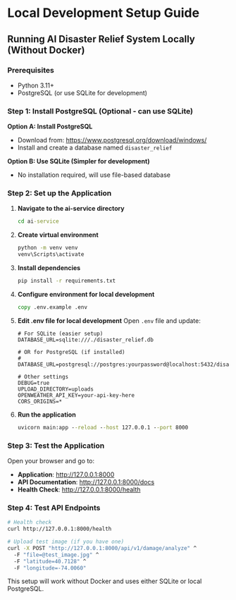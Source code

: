 # Local Development Setup Guide

## Running AI Disaster Relief System Locally (Without Docker)

### Prerequisites
- Python 3.11+
- PostgreSQL (or use SQLite for development)

### Step 1: Install PostgreSQL (Optional - can use SQLite)

**Option A: Install PostgreSQL**
- Download from: https://www.postgresql.org/download/windows/
- Install and create a database named `disaster_relief`

**Option B: Use SQLite (Simpler for development)**
- No installation required, will use file-based database

### Step 2: Set up the Application

1. **Navigate to the ai-service directory**
   ```cmd
   cd ai-service
   ```

2. **Create virtual environment**
   ```cmd
   python -m venv venv
   venv\Scripts\activate
   ```

3. **Install dependencies**
   ```cmd
   pip install -r requirements.txt
   ```

4. **Configure environment for local development**
   ```cmd
   copy .env.example .env
   ```

5. **Edit .env file for local development**
   Open `.env` file and update:
   ```env
   # For SQLite (easier setup)
   DATABASE_URL=sqlite:///./disaster_relief.db
   
   # OR for PostgreSQL (if installed)
   # DATABASE_URL=postgresql://postgres:yourpassword@localhost:5432/disaster_relief
   
   # Other settings
   DEBUG=true
   UPLOAD_DIRECTORY=uploads
   OPENWEATHER_API_KEY=your-api-key-here
   CORS_ORIGINS=*
   ```

6. **Run the application**
   ```cmd
   uvicorn main:app --reload --host 127.0.0.1 --port 8000
   ```

### Step 3: Test the Application

Open your browser and go to:
- **Application**: http://127.0.0.1:8000
- **API Documentation**: http://127.0.0.1:8000/docs
- **Health Check**: http://127.0.0.1:8000/health

### Step 4: Test API Endpoints

```bash
# Health check
curl http://127.0.0.1:8000/health

# Upload test image (if you have one)
curl -X POST "http://127.0.0.1:8000/api/v1/damage/analyze" ^
  -F "file=@test_image.jpg" ^
  -F "latitude=40.7128" ^
  -F "longitude=-74.0060"
```

This setup will work without Docker and uses either SQLite or local PostgreSQL.

